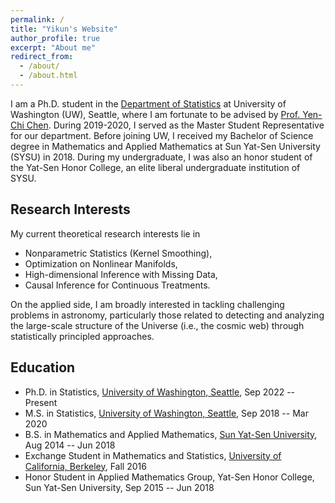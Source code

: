 ```yaml
---
permalink: /
title: "Yikun's Website"
author_profile: true
excerpt: "About me"
redirect_from: 
  - /about/
  - /about.html
---
```



I am a Ph.D. student in the [Department of Statistics](https://stat.uw.edu/) at University of Washington (UW), Seattle, where I am fortunate to be advised by [Prof. Yen-Chi Chen](http://faculty.washington.edu/yenchic/). During 2019-2020, I served as the Master Student Representative for our department. Before joining UW, I received my Bachelor of Science degree in Mathematics and Applied Mathematics at Sun Yat-Sen University (SYSU) in 2018. During my undergraduate, I was also an honor student of the Yat-Sen Honor College, an elite liberal undergraduate institution of SYSU. 

Research Interests
-----------
My current theoretical research interests lie in
* Nonparametric Statistics (Kernel Smoothing),
* Optimization on Nonlinear Manifolds,
* High-dimensional Inference with Missing Data,
* Causal Inference for Continuous Treatments.

On the applied side, I am broadly interested in tackling challenging problems in astronomy, particularly those related to detecting and analyzing the large-scale structure of the Universe (i.e., the cosmic web) through statistically principled approaches.

Education
-----------
* Ph.D. in Statistics, [University of Washington, Seattle](http://www.washington.edu/), Sep 2022 -- Present
* M.S. in Statistics, [University of Washington, Seattle](http://www.washington.edu/), Sep 2018 -- Mar 2020
* B.S. in Mathematics and Applied Mathematics, [Sun Yat-Sen University](http://www.sysu.edu.cn/), Aug 2014 -- Jun 2018
* Exchange Student in Mathematics and Statistics, [University of California, Berkeley](http://www.berkeley.edu/), Fall 2016
* Honor Student in Applied Mathematics Group, Yat-Sen Honor College, Sun Yat-Sen University, Sep 2015 -- Jun 2018



